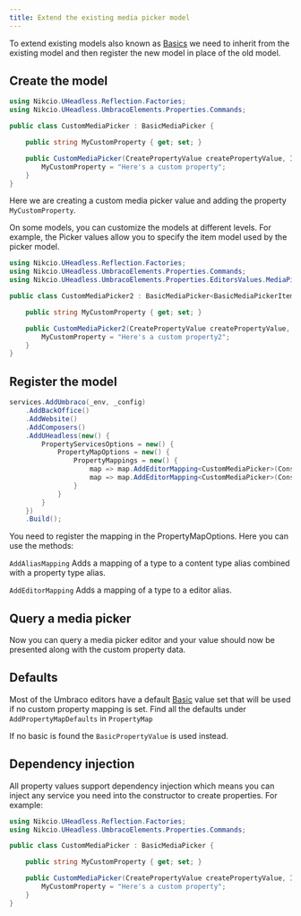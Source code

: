 ```yaml
---
title: Extend the existing media picker model
---
```


To extend existing models also known as [Basics](./basics) we need to inherit from the existing model and then register the new model in place of the old model.

## Create the model
```csharp
using Nikcio.UHeadless.Reflection.Factories;
using Nikcio.UHeadless.UmbracoElements.Properties.Commands;

public class CustomMediaPicker : BasicMediaPicker {

    public string MyCustomProperty { get; set; }

    public CustomMediaPicker(CreatePropertyValue createPropertyValue, IDependencyReflectorFactory dependencyReflectorFactory) : base(createPropertyValue, dependencyReflectorFactory) {
        MyCustomProperty = "Here's a custom property";
    }
}
```

Here we are creating a custom media picker value and adding the property `MyCustomProperty`.

On some models, you can customize the models at different levels. For example, the Picker values allow you to specify the item model used by the picker model.
```csharp
using Nikcio.UHeadless.Reflection.Factories;
using Nikcio.UHeadless.UmbracoElements.Properties.Commands;
using Nikcio.UHeadless.UmbracoElements.Properties.EditorsValues.MediaPicker.Models;

public class CustomMediaPicker2 : BasicMediaPicker<BasicMediaPickerItem> {

    public string MyCustomProperty { get; set; }

    public CustomMediaPicker2(CreatePropertyValue createPropertyValue, IDependencyReflectorFactory dependencyReflectorFactory) : base(createPropertyValue, dependencyReflectorFactory) {
        MyCustomProperty = "Here's a custom property2";
    }
}
```

## Register the model
```csharp
services.AddUmbraco(_env, _config)
    .AddBackOffice()
    .AddWebsite()
    .AddComposers()
    .AddUHeadless(new() {
        PropertyServicesOptions = new() {
            PropertyMapOptions = new() {
                PropertyMappings = new() {
                    map => map.AddEditorMapping<CustomMediaPicker>(Constants.PropertyEditors.Aliases.MediaPicker),
                    map => map.AddEditorMapping<CustomMediaPicker>(Constants.PropertyEditors.Aliases.MediaPicker3)
                }
            }
        }
    })
    .Build();
```

You need to register the mapping in the PropertyMapOptions. Here you can use the methods:

`AddAliasMapping`
Adds a mapping of a type to a content type alias combined with a property type alias.

`AddEditorMapping`
Adds a mapping of a type to a editor alias.

## Query a media picker

Now you can query a media picker editor and your value should now be presented along with the custom property data.

## Defaults

Most of the Umbraco editors have a default [Basic](./basics) value set that will be used if no custom property mapping is set.
Find all the defaults under `AddPropertyMapDefaults` in `PropertyMap`

If no basic is found the `BasicPropertyValue` is used instead.

## Dependency injection

All property values support dependency injection which means you can inject any service you need into the constructor to create properties.
For example:
```csharp
using Nikcio.UHeadless.Reflection.Factories;
using Nikcio.UHeadless.UmbracoElements.Properties.Commands;

public class CustomMediaPicker : BasicMediaPicker {

    public string MyCustomProperty { get; set; }

    public CustomMediaPicker(CreatePropertyValue createPropertyValue, IDependencyReflectorFactory dependencyReflectorFactory, IContentService contentservice) : base(createPropertyValue, dependencyReflectorFactory) {
        MyCustomProperty = "Here's a custom property";
    }
}
```